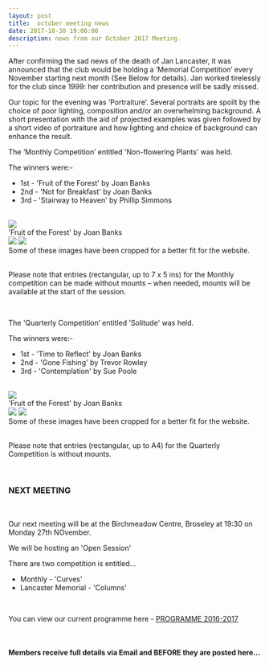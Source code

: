```yaml
---
layout: post
title:  october meeting news
date: 2017-10-30 19:00:00
description: news from our October 2017 Meeting.
---
```


After confirming the sad news of the death of Jan Lancaster, it was announced that the club would be holding a ‘Memorial Competition’ every November starting next month (See Below for details). Jan worked tirelessly for the club since 1999: her contribution and presence will be sadly missed.

Our topic for the evening was ‘Portraiture’. Several portraits are spoilt by the choice of poor lighting, composition and/or an overwhelming background. A short presentation with the aid of projected examples was given followed by a short video of portraiture and how lighting and choice of background can enhance the result.

The ‘Monthly Competition’ entitled 'Non-flowering Plants' was held.

The winners were:-

<ul>
	<li>1st - 'Fruit of the Forest' by Joan Banks</li>
	<li>2nd - 'Not for Breakfast' by Joan Banks</li>
	<li>3rd - 'Stairway to Heaven' by Phillip Simmons</li>
</ul>

<br>

<div class="img_row">
	<img class="col three" src="{{ site.baseurl }}/assets/img/Fruit_of_the_Forest.jpg">
</div>
<div class="col three caption">
	'Fruit of the Forest' by Joan Banks
</div>

<div class="img_row">
	<img class="col two" src="{{ site.baseurl }}/assets/img/Not_For_Breakfast.jpg">
	<img class="col one" src="{{ site.baseurl }}/assets/img/Stairway_To_Heaven.jpg">
</div>
<div class="col three caption">
	Some of these images have been cropped for a better fit for the website.
</div>

<br>

Please note that entries (rectangular, up to 7 x 5 ins) for the Monthly competition can be made without mounts – when needed, mounts will be available at the start of the session. 

<br>

The 'Quarterly Competition’ entitled 'Solitude' was held.

The winners were:-

<ul>
	<li>1st - 'Time to Reflect'  by Joan Banks</li>
	<li>2nd - 'Gone Fishing' by Trevor Rowley</li>
	<li>3rd - 'Contemplation' by Sue Poole</li>
</ul>

<br>

<div class="img_row">
	<img class="col three" src="{{ site.baseurl }}/assets/img/Time_To_Reflect.jpg">
</div>
<div class="col three caption">
	'Fruit of the Forest' by Joan Banks
</div>

<div class="img_row">
	<img class="col two" src="{{ site.baseurl }}/assets/img/Gone_Fishing.jpg">
	<img class="col one" src="{{ site.baseurl }}/assets/img/Contemplation.jpg">
</div>
<div class="col three caption">
	Some of these images have been cropped for a better fit for the website.
</div>

<br>

Please note that entries (rectangular, up to A4) for the Quarterly Competition is without mounts.

<br>

### NEXT MEETING
<br>

Our next meeting will be at the Birchmeadow Centre, Broseley at 19:30 on Monday 27th NOvember. 

We will be hosting an 'Open Session'

There are two competition is entitled...
<ul>
<li>Monthly - 'Curves'</li>
<li>Lancaster Memorial - 'Columns'</li>
</ul>

<br>

You can view our current programme here - <a href="{{ site.baseurl }}/programme/2016-09-01-Forward-Programme-2016-2017">PROGRAMME 2016-2017</a>

<br>

#### Members receive full details via Email and BEFORE they are posted here...

<br>